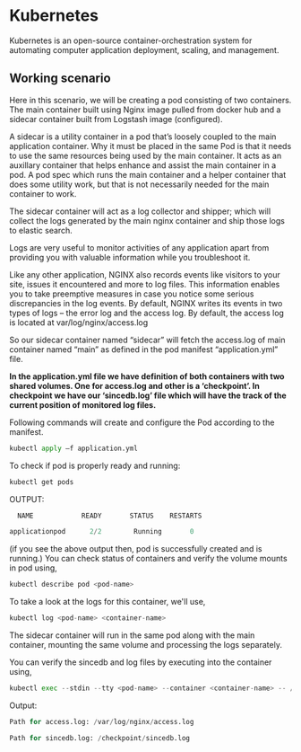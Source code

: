 # Kubernetes 
Kubernetes is an open-source container-orchestration system for automating computer application deployment, scaling, and management.
## Working scenario
Here in this scenario, we will be creating a pod consisting of two containers. The main container built using Nginx image pulled from docker hub and a sidecar container built from Logstash image (configured).  

A sidecar is a utility container in a pod that’s loosely coupled to the main application container. Why it must be placed in the same Pod is that it needs to use the same resources being used by the main container. It acts as an auxillary container that helps enhance and assist the main container in a pod. A pod spec which runs the main container and a helper container that does some utility work, but that is not necessarily needed for the main container to work. 

The sidecar container will act as a log collector and shipper; which will collect the logs generated by the main nginx container and ship those logs to elastic search.  
 
Logs are very useful to monitor activities of any application apart from providing you with valuable information while you troubleshoot it. 

Like any other application, NGINX also records events like visitors to your site, issues it encountered and more to log files. This information enables you to take preemptive measures in case you notice some serious discrepancies in the log events. By default, NGINX writes its events in two types of logs – the error log and the access log. By default, the access log is located at var/log/nginx/access.log 

So our sidecar container named “sidecar” will fetch the access.log of main container named “main” as defined in the pod manifest “application.yml” file. 

**In the application.yml file we have definition of both containers with two shared volumes. One for access.log and other is a ‘checkpoint’. In checkpoint we have our ‘sincedb.log’ file which will have the track of the current position of monitored log files.**

 
 Following commands will create and configure the Pod according to the manifest. 
 ```python
kubectl apply –f application.yml 
```
To check if pod is properly ready and running:

 ```python
 kubectl get pods 
```
OUTPUT:

 ```python
   NAME            READY       STATUS    RESTARTS    

applicationpod      2/2        Running       0        
```
(if you see the above output then, pod is successfully created and is running.) 
You can check status of containers and verify the volume mounts in pod using,

 ```python
kubectl describe pod <pod-name> 
```
To take a look at the logs for this container, we'll use, 
 ```python
kubectl log <pod-name> <container-name>  
```
The sidecar container will run in the same pod along with the main container, mounting the same volume and processing the logs separately. 

You can verify the sincedb and log files by executing into the container using, 

 ```python
kubectl exec --stdin --tty <pod-name> --container <container-name> -- /bin/sh 
```
Output: 
 ```python
Path for access.log: /var/log/nginx/access.log 

Path for sincedb.log: /checkpoint/sincedb.log

```

